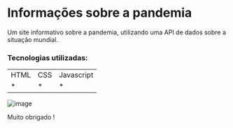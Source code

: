 <h1>Informações sobre a pandemia</h1>

Um site informativo sobre a pandemia, utilizando uma API de dados sobre a situação mundial.
<h3>Tecnologias utilizadas:</h3>
<table>
  <tr>
    <td>HTML</td>
    <td>CSS</td>
    <td>Javascript</td>
  </tr>
   <tr>
    <td>*</td>
    <td>*</td>
    <td>*</td>
  </tr>
  
  
</table>


![image](https://user-images.githubusercontent.com/70349830/115424495-24a79300-a1d5-11eb-8d90-496f705fdbf6.png)

 Muito obrigado !
